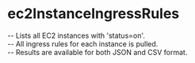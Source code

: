 # ec2InstanceIngressRules

-- Lists all EC2 instances with 'status=on'.  
-- All ingress rules for each instance is pulled.  
-- Results are available for both JSON and CSV format.  
